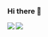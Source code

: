 ### Hi there 👋
<a href="https://github.com/anuraghazra/github-readme-stats">
  <img align="left" src="https://github-readme-stats.vercel.app/api/top-langs/?username=older4&layout=compact&langs_count=5" />
</a>
<a href="https://github-readme-stats.vercel.app/api?username=older4&count_private=true">
  <img align="left" src="https://github-readme-stats.vercel.app/api?username=older4&count_private=true&show_icons=true" />
</a>
